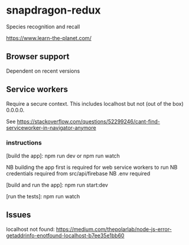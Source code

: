 # snapdragon-redux
Species recognition and recall

https://www.learn-the-planet.com/

## Browser support

Dependent on recent versions

## Service workers

Require a secure context. This includes localhost but not (out of the box) 0.0.0.0.

See https://stackoverflow.com/questions/52299246/cant-find-serviceworker-in-navigator-anymore

### instructions

[build the app]: npm run dev or npm run watch

NB building the app first is required for web service workers to run
NB credentials required from src/api/firebase
NB .env required

[build and run the app]: npm run start:dev

[run the tests]: npm run watch

## Issues

localhost not found: https://medium.com/thepolarlab/node-js-error-getaddrinfo-enotfound-localhost-b7ee35e1bb60

